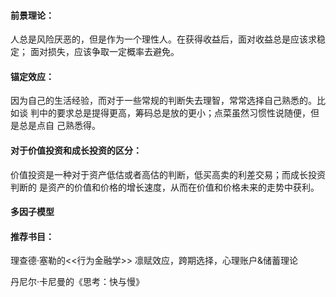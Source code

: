 #### 前景理论：
人总是风险厌恶的，但是作为一个理性人。在获得收益后，面对收益总是应该求稳定；
面对损失，应该争取一定概率去避免。

#### 锚定效应：
因为自己的生活经验，而对于一些常规的判断失去理智，常常选择自己熟悉的。比如谈
判中的要求总是提得更高，筹码总是放的更小；点菜虽然习惯性说随便，但是总是点自
己熟悉得。

#### 对于价值投资和成长投资的区分：
价值投资是一种对于资产低估或者高估的判断，低买高卖的利差交易；而成长投资判断的
是资产的价值和价格的增长速度，从而在价值和价格未来的走势中获利。

#### 多因子模型


#### 推荐书目：
理查德·塞勒的<<行为金融学>>
凛赋效应，跨期选择，心理账户&储蓄理论

丹尼尔·卡尼曼的《思考：快与慢》
